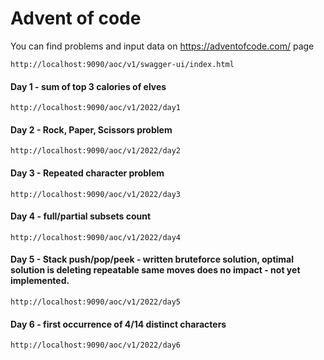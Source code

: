 # Advent of code
You can find problems and input data on https://adventofcode.com/ page 

```shell
http://localhost:9090/aoc/v1/swagger-ui/index.html
```

#### Day 1 - sum of top 3 calories of elves
```shell
http://localhost:9090/aoc/v1/2022/day1 
```

#### Day 2 - Rock, Paper, Scissors problem
```shell
http://localhost:9090/aoc/v1/2022/day2
```

#### Day 3 - Repeated character problem 
```shell
http://localhost:9090/aoc/v1/2022/day3
```

#### Day 4 - full/partial subsets count
```shell
http://localhost:9090/aoc/v1/2022/day4
```

#### Day 5 - Stack push/pop/peek - written bruteforce solution, optimal solution is deleting repeatable same moves does no impact - not yet implemented.
```shell
http://localhost:9090/aoc/v1/2022/day5
```

#### Day 6 - first occurrence of 4/14 distinct characters
```shell
http://localhost:9090/aoc/v1/2022/day6
```